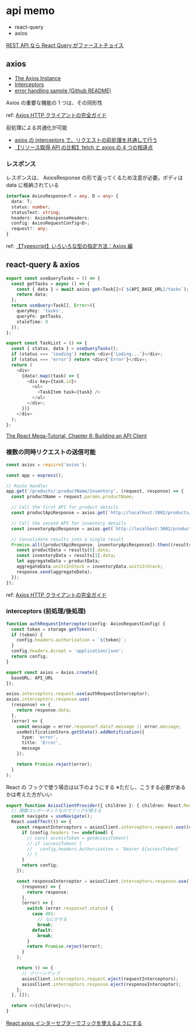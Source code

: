# api memo

- react-query
- axios

[REST API なら React Query がファーストチョイス](https://zenn.dev/brachio_takumi/articles/20210226-react-query#%E3%83%91%E3%83%95%E3%82%A9%E3%83%BC%E3%83%9E%E3%83%B3%E3%82%B9%E3%81%AE%E3%83%81%E3%83%A5%E3%83%BC%E3%83%8B%E3%83%B3%E3%82%B0%E3%81%8C%E3%81%97%E3%82%84%E3%81%99%E3%81%84)

## axios

- [The Axios Instance](https://axios-http.com/docs/instance)
- [Interceptors](https://axios-http.com/docs/interceptors)
- [error handling sample (Github README)](https://github.com/axios/axios#handling-errors)

Axios の重要な機能の 1 つは、その同形性

ref: [Axios HTTP クライアントの完全ガイド](https://reflectoring.io/tutorial-guide-axios/)

前処理による共通化が可能

- [axios の interceptors で、リクエストの前処理を共通して行う](https://qiita.com/buntafujikawa/items/78e9204cc9ea7eaabd3d)
- [【リソース取得 API の比較】fetch と axios の 4 つの相違点](https://zenn.dev/syu/articles/9840082d1a6633)

### レスポンス

レスポンスは、 AxiosResponse の形で返ってくるため注意が必要。ボディは data に格納されている

```typescript
interface AxiosResponse<T = any, D = any> {
  data: T;
  status: number;
  statusText: string;
  headers: AxiosResponseHeaders;
  config: AxiosRequestConfig<D>;
  request?: any;
}
```

ref: [【Typescript】いろいろな型の指定方法：Axios 編](https://maasaablog.com/development/typescript/3455/#toc6)

## react-query & axios

```typescript
export const useQueryTasks = () => {
  const getTasks = async () => {
    const { data } = await axios.get<Task[]>(`${API_BASE_URL}/tasks`);
    return data;
  };
  return useQuery<Task[], Error>({
    queryKey: 'tasks',
    queryFn: getTasks,
    staleTime: 0
  });
};
```

```typescript
export const TaskList = () => {
  const { status, data } = useQueryTasks();
  if (status === 'loading') return <div>{'Loding...'}</div>;
  if (status === 'error') return <div>{'Error'}</div>;
  return (
    <div>
      {data?.map((task) => {
        <div key={task.id}>
          <ul>
            <TaskItem task={task} />
          </ul>
        </div>;
      })}
    </div>
  );
};
```

[The React Mega-Tutorial, Chapter 6: Building an API Client](https://blog.miguelgrinberg.com/post/the-react-mega-tutorial-chapter-6-building-an-api-client)

### 複数の同時リクエストの送信可能

```javascript
const axios = require('axios');

const app = express();

// Route Handler
app.get('/products/:productName/inventory', (request, response) => {
  const productName = request.params.productName;

  // Call the first API for product details
  const productApiResponse = axios.get(`http://localhost:3002/products/${productName}`);

  // Call the second API for inventory details
  const inventoryApiResponse = axios.get(`http://localhost:3002/products/${productName}/itemsInStock`);

  // Consolidate results into a single result
  Promise.all([productApiResponse, inventoryApiResponse]).then((results) => {
    const productData = results[0].data;
    const inventoryData = results[1].data;
    let aggregateData = productData;
    aggregateData.unitsInStock = inventoryData.unitsInStock;
    response.send(aggregateData);
  });
});
```

ref: [Axios HTTP クライアントの完全ガイド](https://reflectoring.io/tutorial-guide-axios/)

### interceptors (前処理/後処理)

```typescript
function authRequestInterceptor(config: AxiosRequestConfig) {
  const token = storage.getToken();
  if (token) {
    config.headers.authorization = `${token}`;
  }
  config.headers.Accept = 'application/json';
  return config;
}

export const axios = Axios.create({
  baseURL: API_URL
});

axios.interceptors.request.use(authRequestInterceptor);
axios.interceptors.response.use(
  (response) => {
    return response.data;
  },
  (error) => {
    const message = error.response?.data?.message || error.message;
    useNotificationStore.getState().addNotification({
      type: 'error',
      title: 'Error',
      message
    });

    return Promise.reject(error);
  }
);
```

React の フックで使う場合は以下のようにする ※ただし、こうする必要があるかは考えた方がいい

```typescript
export function AxiosClientProvider({ children }: { children: React.ReactElement }) {
  // 関数コンポーネントなのでフックが使える
  const navigate = useNavigate();
  React.useEffect(() => {
    const requestInterceptors = axiosClient.interceptors.request.use((config: AxiosRequestConfig) => {
      if (config.headers !== undefined) {
        // const accessToken = getAccessToken()
        // if (accessToken) {
        //   config.headers.Authorization = `Bearer ${accessToken}`
        // }
      }
      return config;
    });

    const responseInterceptor = axiosClient.interceptors.response.use(
      (response) => {
        return response;
      },
      (error) => {
        switch (error.response?.status) {
          case 401:
            // なにかする
            break;
          default:
            break;
        }
        return Promise.reject(error);
      }
    );

    return () => {
      // クリーンアップ
      axiosClient.interceptors.request.eject(requestInterceptors);
      axiosClient.interceptors.response.eject(responseInterceptor);
    };
  }, []);

  return <>{children}</>;
}
```

[React axios インターセプターでフックを使えるようにする](https://zenn.dev/longbridge/articles/761d980297a62c)
